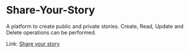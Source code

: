 # Share-Your-Story
A platform to create public and private stories. Create, Read,  Update and Delete operations can be performed.

Link: [Share your story](https://time-to-share-your-story.herokuapp.com/)
